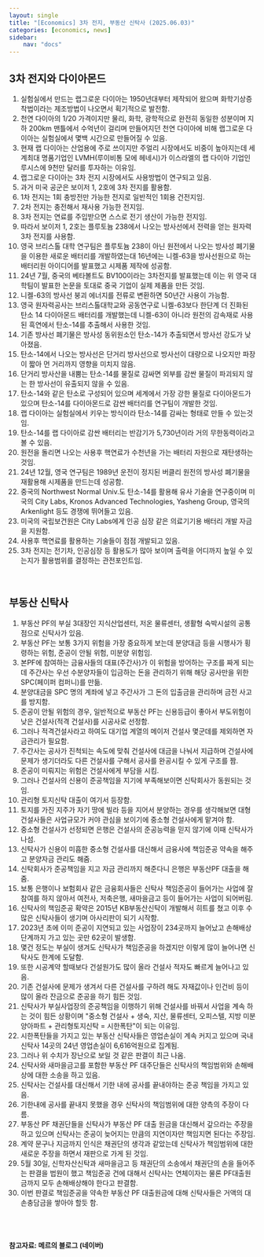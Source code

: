 ```yaml
---
layout: single
title: "[Economics] 3차 전지, 부동산 신탁사 (2025.06.03)"
categories: [economics, news]
sidebar:
    nav: "docs"
---
```


## 3차 전지와 다이아몬드
1. 실험실에서 만드는 랩그로운 다이아는 1950년대부터 제작되어 왔으며 화학기상증착법이라는 제조방법이 나오면서 획기적으로 발전함.
1. 천연 다이아의 1/20 가격이지만 물리, 화학, 광학적으로 완전히 동일한 성분이며 지하 200km 맨틀에서 수억년이 걸리며 만들어지던 천연 다이아에 비해 랩그로운 다이아는 실험실에서 몇백 시간으로 만들어질 수 있음.
1. 현재 랩 다이아는 산업용에 주로 쓰이지만 주얼리 시장에서도 비중이 높아지는데 세계최대 명품기업인 LVMH(루이비통 모에 헤네시)가 이스라엘의 랩 다이아 기업인 루시스에 9천만 달러를 투자하는 이유임.
1. 랩그로운 다이아는 3차 전지 시장에서도 사용방법이 연구되고 있음.
1. 과거 미국 공군은 보이저 1, 2호에 3차 전지를 활용함.
1. 1차 전지는 1회 충방전만 가능한 전지로 일반적인 1회용 건전지임.
1. 2차 전지는 충전해서 재사용 가능한 전지임.
1. 3차 전지는 연료를 주입받으면 스스로 전기 생산이 가능한 전지임.
1. 따라서 보이저 1, 2호는 플루토늄 238에서 나오는 방사선에서 전력을 얻는 원자력 3차 전지를 사용함.
1. 영국 브리스톨 대학 연구팀은 플루토늄 238이 아닌 원전에서 나오는 방사성 폐기물을 이용한 새로운 배터리를 개발하였는대 16년에는 니켈-63을 방사선원으로 하는 배터리원 아이디어를 발표했고 시제품 제작에 성공함.
1. 24년 7월, 중국의 베타볼트도 BV100이라는 3차전지를 발표했는데 이는 위 영국 대학팀이 발표한 논문을 토대로 중국 기업이 실제 제품을 만든 것임.
1. 니켈-63의 방사선 붕괴 에너지를 전류로 변환하면 50년간 사용이 가능함.
1. 영국 원자력공사는 브리스톨대학교와 공동연구로 니켈-63보다 한단계 더 진화된 탄소 14 다이아몬드 배터리를 개발했는데 니켈-63이 아니라 원전의 감속재로 사용된 흑연에서 탄소-14를 추출해서 사용한 것임.
1. 기존 방사선 폐기물은 방사성 동위원소인 탄소-14가 추출되면서 방사선 강도가 낮아졌음.
1. 탄소-14에서 나오는 방사선은 단거리 방사선으로 방사선이 대량으로 나오지만 파장이 짧아 먼 거리까지 영향을 미치지 않음.
1. 단거리 방사산을 내뿜는 탄소-14를 물질로 감싸면 외부를 감싼 물질이 파괴되지 않는 한 방사선이 유출되지 않을 수 있음.
1. 탄소-14와 같은 탄소로 구성되어 있으며 세계에서 가장 강한 물질로 다이아몬드가 있으며 탄소-14를 다이아몬드로 감싼 배터리를 연구팀이 개발한 것임.
1. 랩 다이아는 실험실에서 키우는 방식이라 탄소-14를 감싸는 형태로 만들 수 있는것임.
1. 탄소-14를 랩 다이아로 감싼 배터리는 반감기가 5,730년이라 거의 무한동력이라고 볼 수 있음.
1. 원전을 돌리면 나오는 사용후 핵연료가 수천년을 가는 배터리 자원으로 재탄생하는 것임.
1. 24년 12월, 영국 연구팀은 1989년 운전이 정지된 버클리 원전의 방사성 폐기물을 재활용해 시제품을 만드는데 성공함.
1. 중국의 Northwest Normal Univ.도 탄소-14를 활용해 유사 기술을 연구중이며 미국의 City Labs, Kronos Advanced Technologies, Yasheng Group, 영국의 Arkenlight 등도 경쟁에 뛰어들고 있음.
1. 미국의 국립보건원은 City Labs에게 인공 심장 같은 의료기기용 배터리 개발 자금을 지원함.
1. 사용후 핵연료를 활용하는 기술들이 점점 개발되고 있음.
1. 3차 전지는 전기차, 인공심장 등 활용도가 많아 보이며 출력을 어디까지 높일 수 있는지가 활용범위를 결정하는 관전포인트임.


<br/>

## 부동산 신탁사
1. 부동산 PF의 부실 3대장인 지식산업센터, 저온 물류센터, 생활형 숙박시설의 공통점으로 신탁사가 있음.
1. 부동산 PF는 보통 3가지 위험을 가장 중요하게 보는데 분양대금 등을 시행사가 횡령하는 위험, 준공이 안될 위험, 미분양 위험임.
1. 본PF에 참여하는 금융사들의 대표(주간사)가 이 위험을 방어하는 구조를 짜게 되는데 주간사는 우선 수분양자들이 입금하는 돈을 관리하기 위해 해당 공사만을 위한 SPC(페이퍼 컴퍼니)를 만듦.
1. 분양대금을 SPC 명의 계좌에 넣고 주간사가 그 돈의 입출금을 관리하며 금전 사고를 방지함.
1. 준공이 안될 위험의 경우, 일반적으로 부동산 PF는 신용등급이 좋아서 부도위험이 낮은 건설사(적격 건설사)를 시공사로 선정함.
1. 그러나 적격건설사라고 하여도 대기업 계열의 메이저 건설사 몇군데를 제외하면 자금관리가 필요함.
1. 주간사는 공사가 진척되는 속도에 맞춰 건설사에 대금을 나눠서 지급하며 건설사에 문제가 생기더라도 다른 건설사를 구해서 공사를 완공시킬 수 있게 구조를 짬.
1. 준공이 미뤄지는 위험은 건설사에게 부담을 시킴.
1. 그러나 건설사의 신용이 준공책임을 지기에 부족해보이면 신탁회사가 동원되는 것임.
1. 관리형 토지신탁 대출이 여기서 등장함.
1. 토지를 가진 지주가 자기 땅에 빌라 등을 지어서 분양하는 경우를 생각해보면 대형 건설사들은 사업규모가 커야 관심을 보이기에 중소형 건설사에게 맡겨야 함.
1. 중소형 건설사가 선정되면 은행은 건설사의 준공능력을 믿지 않기에 이때 신탁사가 나섬.
1. 신탁사가 신용이 미흡한 중소형 건설사를 대신해서 금융사에 책임준공 약속을 해주고 분양자금 관리도 해줌.
1. 신탁회사가 준공책임을 지고 자금 관리까지 해준다니 은행은 부동산PF 대출을 해줌.
1. 보통 은행이나 보험회사 같은 금융회사들은 신탁사 책임준공이 들어가는 사업에 잘 참여를 하지 않아서 여전사, 저축은행, 새마을금고 등이 들어가는 사업이 되어버림.
1. 신탁사의 책임준공 확약은 2015년 KB부동산신탁이 개발해서 히트를 쳤고 이후 수많은 신탁사들이 생기며 아사리판이 되기 시작함.
1. 2023년 초에 이미 준공이 지연되고 있는 사업장이 234곳까지 늘어났고 손해배상 단계까지 가고 있는 곳만 62곳이 발생함.
1. 몇건 정도는 부실이 생겨도 신탁사가 책임준공을 하겠지만 이렇게 많이 늘어나면 신탁사도 한계에 도달함.
1. 또한 시공계약 할때보다 건설원가도 많이 올라 건설사 적자도 빠르게 늘어나고 있음.
1. 기존 건설사에 문제가 생겨서 다른 건설사를 구하려 해도 자재값이나 인건비 등이 많이 올라 잔금으로 준공을 하기 힘든 것임.
1. 신탁사가 부실사업장의 준공책임을 이행하기 위해 건설사를 바꿔서 사업을 계속 하는 것이 힘든 상황이며 "중소형 건설사 + 생숙, 지산, 물류센터, 오피스텔, 지방 미분양아파트 + 관리형토지신탁 = 시한폭탄"이 되는 이유임.
1. 시한폭탄들을 가지고 있는 부동산 신탁사들은 영업손실이 계속 커지고 있으며 국내 신탁사 14곳의 24년 영업손실이 6,616억원으로 집계됨.
1. 그러나 위 수치가 장난으로 보일 것 같은 판결이 최근 나옴.
1. 신탁사와 새마을금고를 포함한 부동산 PF 대주단들은 신탁사의 책임범위와 손해배상에 대한 소송을 하고 있음.
1. 신탁사는 건설사를 대신해서 기한 내에 공사를 끝내야하는 준공 책임을 가지고 있음.
1. 기한내에 공사를 끝내지 못했을 경우 신탁사의 책임범위에 대한 양측의 주장이 다름.
1. 부동산 PF 채권단들을 신탁사가 부동산 PF 대출 원금을 대신해서 갚으라는 주장을 하고 있으며 신탁사는 준공이 늦어지는 만큼의 지연이자만 책임지면 된다는 주장임.
1. 계약 문구나 지금까지 인식은 채권단의 생각과 같았는데 신탁사가 책임범위에 대한 새로운 주장을 하면서 재판으로 가게 된 것임.
1. 5월 30일, 신학자산신탁과 새마을금고 등 채권단의 소송에서 채권단의 손을 들어주는 판결을 법원이 했고 책임준공 건에 대해서 신탁사는 연체이자는 물론 PF대출원금까지 모두 손해배상해야 한다고 판결함.
1. 이번 판결로 책임준공을 약속한 부동산 PF 대출원금에 대해 신탁사들은 거액의 대손충담금을 쌓아야 할듯 함.


<br/>
<br/>

#### 참고자료: 메르의 블로그 (네이버)
